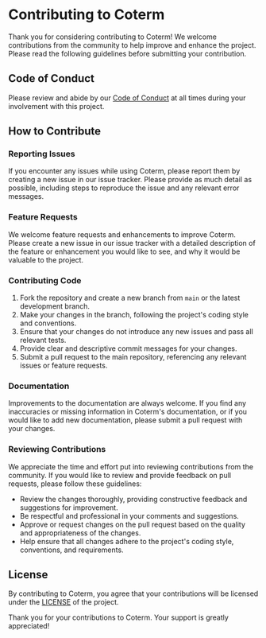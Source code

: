 # Contributing to Coterm

Thank you for considering contributing to Coterm!
We welcome contributions from the community to help improve and enhance the project.
Please read the following guidelines before submitting your contribution.

## Code of Conduct

Please review and abide by our [Code of Conduct](CODE_OF_CONDUCT.md) at all times during your involvement with this project.

## How to Contribute

### Reporting Issues

If you encounter any issues while using Coterm, please report them by creating a new issue in our issue tracker.
Please provide as much detail as possible, including steps to reproduce the issue and any relevant error messages.

### Feature Requests

We welcome feature requests and enhancements to improve Coterm.
Please create a new issue in our issue tracker with a detailed description of the feature or enhancement you would like to see, and why it would be valuable to the project.

### Contributing Code

1. Fork the repository and create a new branch from `main` or the latest development branch.
2. Make your changes in the branch, following the project's coding style and conventions.
3. Ensure that your changes do not introduce any new issues and pass all relevant tests.
4. Provide clear and descriptive commit messages for your changes.
5. Submit a pull request to the main repository, referencing any relevant issues or feature requests.

### Documentation

Improvements to the documentation are always welcome.
If you find any inaccuracies or missing information in Coterm's documentation, or if you would like to add new documentation, please submit a pull request with your changes.

### Reviewing Contributions

We appreciate the time and effort put into reviewing contributions from the community.
If you would like to review and provide feedback on pull requests, please follow these guidelines:

- Review the changes thoroughly, providing constructive feedback and suggestions for improvement.
- Be respectful and professional in your comments and suggestions.
- Approve or request changes on the pull request based on the quality and appropriateness of the changes.
- Help ensure that all changes adhere to the project's coding style, conventions, and requirements.

## License

By contributing to Coterm, you agree that your contributions will be licensed under the [LICENSE](LICENSE) of the project.

Thank you for your contributions to Coterm. Your support is greatly appreciated!
